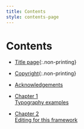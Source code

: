 ```yaml
---
title: Contents
style: contents-page
---
```


# Contents

*	[Title page](0-1-titlepage.html){:.non-printing}
*	[Copyright](0-2-copyright.html){:.non-printing}
*	[Acknowledgements](0-4-acknowledgements.html#acknowledgements)

*	[Chapter 1  
	Typography examples](1.html#typography-examples)
*	[Chapter 2  
	Editing for this framework](2.html#editing-for-this-framework)
